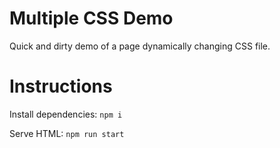 # Multiple CSS Demo
Quick and dirty demo of a page dynamically changing CSS file.

# Instructions
Install dependencies:
`npm i`

Serve HTML:
`npm run start`
